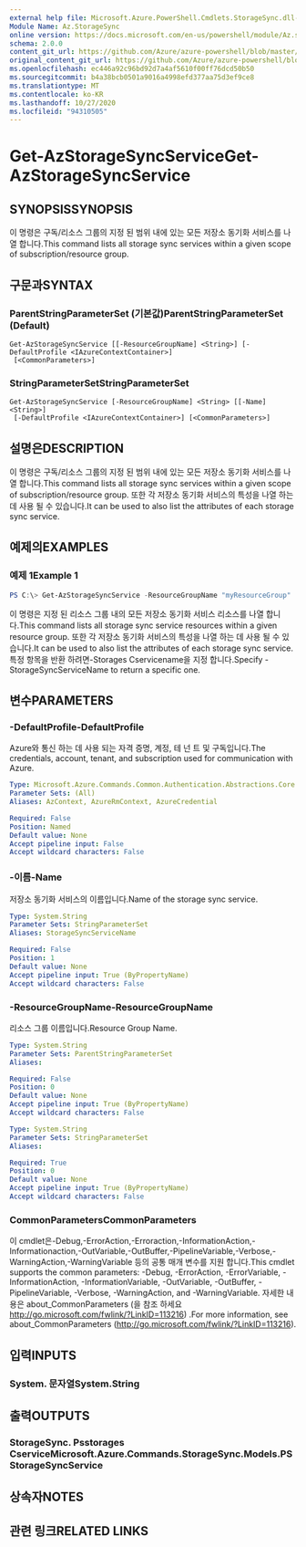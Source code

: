 ```yaml
---
external help file: Microsoft.Azure.PowerShell.Cmdlets.StorageSync.dll-Help.xml
Module Name: Az.StorageSync
online version: https://docs.microsoft.com/en-us/powershell/module/Az.storagesync/get-Azstoragesyncservice
schema: 2.0.0
content_git_url: https://github.com/Azure/azure-powershell/blob/master/src/StorageSync/StorageSync/help/Get-AzStorageSyncService.md
original_content_git_url: https://github.com/Azure/azure-powershell/blob/master/src/StorageSync/StorageSync/help/Get-AzStorageSyncService.md
ms.openlocfilehash: ec446a92c96bd92d7a4af5610f00ff76dcd50b50
ms.sourcegitcommit: b4a38bcb0501a9016a4998efd377aa75d3ef9ce8
ms.translationtype: MT
ms.contentlocale: ko-KR
ms.lasthandoff: 10/27/2020
ms.locfileid: "94310505"
---
```

# <span data-ttu-id="66bfe-101">Get-AzStorageSyncService</span><span class="sxs-lookup"><span data-stu-id="66bfe-101">Get-AzStorageSyncService</span></span>

## <span data-ttu-id="66bfe-102">SYNOPSIS</span><span class="sxs-lookup"><span data-stu-id="66bfe-102">SYNOPSIS</span></span>
<span data-ttu-id="66bfe-103">이 명령은 구독/리소스 그룹의 지정 된 범위 내에 있는 모든 저장소 동기화 서비스를 나열 합니다.</span><span class="sxs-lookup"><span data-stu-id="66bfe-103">This command lists all storage sync services within a given scope of subscription/resource group.</span></span>

## <span data-ttu-id="66bfe-104">구문과</span><span class="sxs-lookup"><span data-stu-id="66bfe-104">SYNTAX</span></span>

### <span data-ttu-id="66bfe-105">ParentStringParameterSet (기본값)</span><span class="sxs-lookup"><span data-stu-id="66bfe-105">ParentStringParameterSet (Default)</span></span>
```
Get-AzStorageSyncService [[-ResourceGroupName] <String>] [-DefaultProfile <IAzureContextContainer>]
 [<CommonParameters>]
```

### <span data-ttu-id="66bfe-106">StringParameterSet</span><span class="sxs-lookup"><span data-stu-id="66bfe-106">StringParameterSet</span></span>
```
Get-AzStorageSyncService [-ResourceGroupName] <String> [[-Name] <String>]
 [-DefaultProfile <IAzureContextContainer>] [<CommonParameters>]
```

## <span data-ttu-id="66bfe-107">설명은</span><span class="sxs-lookup"><span data-stu-id="66bfe-107">DESCRIPTION</span></span>
<span data-ttu-id="66bfe-108">이 명령은 구독/리소스 그룹의 지정 된 범위 내에 있는 모든 저장소 동기화 서비스를 나열 합니다.</span><span class="sxs-lookup"><span data-stu-id="66bfe-108">This command lists all storage sync services within a given scope of subscription/resource group.</span></span> <span data-ttu-id="66bfe-109">또한 각 저장소 동기화 서비스의 특성을 나열 하는 데 사용 될 수 있습니다.</span><span class="sxs-lookup"><span data-stu-id="66bfe-109">It can be used to also list the attributes of each storage sync service.</span></span>

## <span data-ttu-id="66bfe-110">예제의</span><span class="sxs-lookup"><span data-stu-id="66bfe-110">EXAMPLES</span></span>

### <span data-ttu-id="66bfe-111">예제 1</span><span class="sxs-lookup"><span data-stu-id="66bfe-111">Example 1</span></span>
```powershell
PS C:\> Get-AzStorageSyncService -ResourceGroupName "myResourceGroup"
```

<span data-ttu-id="66bfe-112">이 명령은 지정 된 리소스 그룹 내의 모든 저장소 동기화 서비스 리소스를 나열 합니다.</span><span class="sxs-lookup"><span data-stu-id="66bfe-112">This command lists all storage sync service resources within a given resource group.</span></span> <span data-ttu-id="66bfe-113">또한 각 저장소 동기화 서비스의 특성을 나열 하는 데 사용 될 수 있습니다.</span><span class="sxs-lookup"><span data-stu-id="66bfe-113">It can be used to also list the attributes of each storage sync service.</span></span> <span data-ttu-id="66bfe-114">특정 항목을 반환 하려면-Storages<c13> Cservicename을 지정 합니다.</span><span class="sxs-lookup"><span data-stu-id="66bfe-114">Specify -StorageSyncServiceName to return a specific one.</span></span>

## <span data-ttu-id="66bfe-115">변수</span><span class="sxs-lookup"><span data-stu-id="66bfe-115">PARAMETERS</span></span>

### <span data-ttu-id="66bfe-116">-DefaultProfile</span><span class="sxs-lookup"><span data-stu-id="66bfe-116">-DefaultProfile</span></span>
<span data-ttu-id="66bfe-117">Azure와 통신 하는 데 사용 되는 자격 증명, 계정, 테 넌 트 및 구독입니다.</span><span class="sxs-lookup"><span data-stu-id="66bfe-117">The credentials, account, tenant, and subscription used for communication with Azure.</span></span>

```yaml
Type: Microsoft.Azure.Commands.Common.Authentication.Abstractions.Core.IAzureContextContainer
Parameter Sets: (All)
Aliases: AzContext, AzureRmContext, AzureCredential

Required: False
Position: Named
Default value: None
Accept pipeline input: False
Accept wildcard characters: False
```

### <span data-ttu-id="66bfe-118">-이름</span><span class="sxs-lookup"><span data-stu-id="66bfe-118">-Name</span></span>
<span data-ttu-id="66bfe-119">저장소 동기화 서비스의 이름입니다.</span><span class="sxs-lookup"><span data-stu-id="66bfe-119">Name of the storage sync service.</span></span>

```yaml
Type: System.String
Parameter Sets: StringParameterSet
Aliases: StorageSyncServiceName

Required: False
Position: 1
Default value: None
Accept pipeline input: True (ByPropertyName)
Accept wildcard characters: False
```

### <span data-ttu-id="66bfe-120">-ResourceGroupName</span><span class="sxs-lookup"><span data-stu-id="66bfe-120">-ResourceGroupName</span></span>
<span data-ttu-id="66bfe-121">리소스 그룹 이름입니다.</span><span class="sxs-lookup"><span data-stu-id="66bfe-121">Resource Group Name.</span></span>

```yaml
Type: System.String
Parameter Sets: ParentStringParameterSet
Aliases:

Required: False
Position: 0
Default value: None
Accept pipeline input: True (ByPropertyName)
Accept wildcard characters: False
```

```yaml
Type: System.String
Parameter Sets: StringParameterSet
Aliases:

Required: True
Position: 0
Default value: None
Accept pipeline input: True (ByPropertyName)
Accept wildcard characters: False
```

### <span data-ttu-id="66bfe-122">CommonParameters</span><span class="sxs-lookup"><span data-stu-id="66bfe-122">CommonParameters</span></span>
<span data-ttu-id="66bfe-123">이 cmdlet은-Debug,-ErrorAction,-Erroraction,-InformationAction,-Informationaction,-OutVariable,-OutBuffer,-PipelineVariable,-Verbose,-WarningAction,-WarningVariable 등의 공통 매개 변수를 지원 합니다.</span><span class="sxs-lookup"><span data-stu-id="66bfe-123">This cmdlet supports the common parameters: -Debug, -ErrorAction, -ErrorVariable, -InformationAction, -InformationVariable, -OutVariable, -OutBuffer, -PipelineVariable, -Verbose, -WarningAction, and -WarningVariable.</span></span> <span data-ttu-id="66bfe-124">자세한 내용은 about_CommonParameters (을 참조 하세요 http://go.microsoft.com/fwlink/?LinkID=113216) .</span><span class="sxs-lookup"><span data-stu-id="66bfe-124">For more information, see about_CommonParameters (http://go.microsoft.com/fwlink/?LinkID=113216).</span></span>

## <span data-ttu-id="66bfe-125">입력</span><span class="sxs-lookup"><span data-stu-id="66bfe-125">INPUTS</span></span>

### <span data-ttu-id="66bfe-126">System. 문자열</span><span class="sxs-lookup"><span data-stu-id="66bfe-126">System.String</span></span>

## <span data-ttu-id="66bfe-127">출력</span><span class="sxs-lookup"><span data-stu-id="66bfe-127">OUTPUTS</span></span>

### <span data-ttu-id="66bfe-128">StorageSync. Psstorages Cservice</span><span class="sxs-lookup"><span data-stu-id="66bfe-128">Microsoft.Azure.Commands.StorageSync.Models.PSStorageSyncService</span></span>

## <span data-ttu-id="66bfe-129">상속자</span><span class="sxs-lookup"><span data-stu-id="66bfe-129">NOTES</span></span>

## <span data-ttu-id="66bfe-130">관련 링크</span><span class="sxs-lookup"><span data-stu-id="66bfe-130">RELATED LINKS</span></span>

